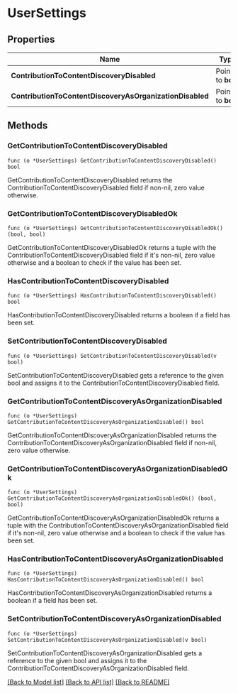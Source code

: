 # UserSettings

## Properties

Name | Type | Description | Notes
------------ | ------------- | ------------- | -------------
**ContributionToContentDiscoveryDisabled** | Pointer to **bool** |  | [optional] 
**ContributionToContentDiscoveryAsOrganizationDisabled** | Pointer to **bool** |  | [optional] 

## Methods

### GetContributionToContentDiscoveryDisabled

`func (o *UserSettings) GetContributionToContentDiscoveryDisabled() bool`

GetContributionToContentDiscoveryDisabled returns the ContributionToContentDiscoveryDisabled field if non-nil, zero value otherwise.

### GetContributionToContentDiscoveryDisabledOk

`func (o *UserSettings) GetContributionToContentDiscoveryDisabledOk() (bool, bool)`

GetContributionToContentDiscoveryDisabledOk returns a tuple with the ContributionToContentDiscoveryDisabled field if it's non-nil, zero value otherwise
and a boolean to check if the value has been set.

### HasContributionToContentDiscoveryDisabled

`func (o *UserSettings) HasContributionToContentDiscoveryDisabled() bool`

HasContributionToContentDiscoveryDisabled returns a boolean if a field has been set.

### SetContributionToContentDiscoveryDisabled

`func (o *UserSettings) SetContributionToContentDiscoveryDisabled(v bool)`

SetContributionToContentDiscoveryDisabled gets a reference to the given bool and assigns it to the ContributionToContentDiscoveryDisabled field.

### GetContributionToContentDiscoveryAsOrganizationDisabled

`func (o *UserSettings) GetContributionToContentDiscoveryAsOrganizationDisabled() bool`

GetContributionToContentDiscoveryAsOrganizationDisabled returns the ContributionToContentDiscoveryAsOrganizationDisabled field if non-nil, zero value otherwise.

### GetContributionToContentDiscoveryAsOrganizationDisabledOk

`func (o *UserSettings) GetContributionToContentDiscoveryAsOrganizationDisabledOk() (bool, bool)`

GetContributionToContentDiscoveryAsOrganizationDisabledOk returns a tuple with the ContributionToContentDiscoveryAsOrganizationDisabled field if it's non-nil, zero value otherwise
and a boolean to check if the value has been set.

### HasContributionToContentDiscoveryAsOrganizationDisabled

`func (o *UserSettings) HasContributionToContentDiscoveryAsOrganizationDisabled() bool`

HasContributionToContentDiscoveryAsOrganizationDisabled returns a boolean if a field has been set.

### SetContributionToContentDiscoveryAsOrganizationDisabled

`func (o *UserSettings) SetContributionToContentDiscoveryAsOrganizationDisabled(v bool)`

SetContributionToContentDiscoveryAsOrganizationDisabled gets a reference to the given bool and assigns it to the ContributionToContentDiscoveryAsOrganizationDisabled field.


[[Back to Model list]](../README.md#documentation-for-models) [[Back to API list]](../README.md#documentation-for-api-endpoints) [[Back to README]](../README.md)


